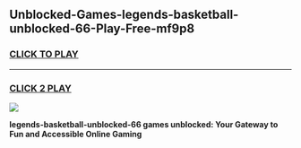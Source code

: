 
## Unblocked-Games-legends-basketball-unblocked-66-Play-Free-mf9p8
<h3>
<a href="https://premium76.site?title=legends-basketball-unblocked-66&ref=19M">CLICK TO PLAY</a></h3>
<hr>

<h3>
<a href="https://premium76.site?title=legends-basketball-unblocked-66&ref=19M">CLICK 2 PLAY</a>
  
</h3>

<a href="https://premium76.site?title=legends-basketball-unblocked-66&ref=19M"><img src="https://clearcache.store/games.png"></a>


**legends-basketball-unblocked-66 games unblocked: Your Gateway to Fun and Accessible Online Gaming**
